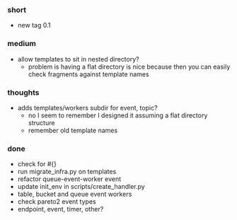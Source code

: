 ### short

- new tag 0.1
 
### medium

- allow templates to sit in nested directory?
  - problem is having a flat directory is nice because then you can easily check fragments against template names

### thoughts

- adds templates/workers subdir for event, topic?
  - no I seem to remember I designed it assuming a flat directory structure
  - remember old template names

### done

- check for #{}
- run migrate_infra.py on templates
- refactor queue-event-worker event
- update init_env in scripts/create_handler.py
- table, bucket and queue event workers
- check pareto2 event types
- endpoint, event, timer, other?
